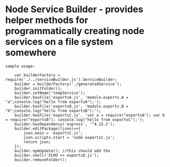 # Node Service Builder - provides helper methods for programmatically creating node services on a file system somewhere

	sample usage:
	
		var builderFactory = require('./../serviceBuilder.js').ServiceBuilder;
		builder = builderFactory('./generatedService');
		builder.initFolder();
		builder.setName('tempService');
		builder.hasFile('exportsA.js', 'module.exports.A = "a";console.log("hello from exportsA");');
		builder.hasFile('exportsB.js', 'module.exports.B = "b";console.log("hello from exportsB");');
		builder.hasFile('exportsC.js', 'var a = require("exportsA"); var b = require("exportsB"); console.log("hello from exportsC");');
		builder.hasDependency('express', '^4.15.2');
		builder.editPackage((json)=>{
			json.main = 'exportsC.js';
			json.scripts.start = 'node exportsC.js';
			return json;
		});
		builder.npmUpdate(); //this should add the 
		builder.shell('ECHO >> exportsD.js');
		builder.removeFolder();
